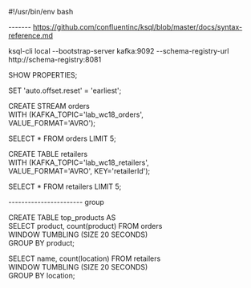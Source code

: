 #!/usr/bin/env bash

------- https://github.com/confluentinc/ksql/blob/master/docs/syntax-reference.md

ksql-cli local --bootstrap-server kafka:9092 --schema-registry-url http://schema-registry:8081

SHOW PROPERTIES;

SET 'auto.offset.reset' = 'earliest';



CREATE STREAM orders \
  WITH (KAFKA_TOPIC='lab_wc18_orders', \
        VALUE_FORMAT='AVRO');

SELECT * FROM orders LIMIT 5;        


CREATE TABLE retailers \
  WITH (KAFKA_TOPIC='lab_wc18_retailers', \
        VALUE_FORMAT='AVRO', KEY='retailerId');
           
SELECT * FROM retailers LIMIT 5;



----------------------- group

CREATE TABLE top_products AS \
SELECT product, count(product) FROM orders \
WINDOW TUMBLING (SIZE 20 SECONDS) \
GROUP BY product;


SELECT name, count(location) FROM retailers \
WINDOW TUMBLING (SIZE 20 SECONDS) \
GROUP BY location;
